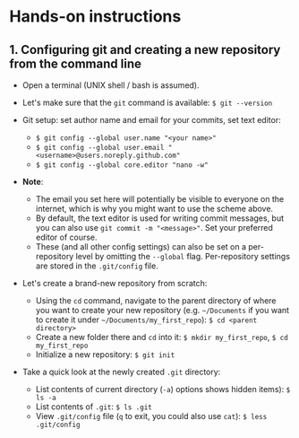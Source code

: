 # Hands-on instructions

## 1. Configuring git and creating a new repository from the command line

+ Open a terminal (UNIX shell / bash is assumed).

+ Let's make sure that the `git` command is available: `$ git --version`

+ Git setup: set author name and email for your commits, set text editor:
    + `$ git config --global user.name "<your name>"`
    + `$ git config --global user.email "<username>@users.noreply.github.com"`
    + `$ git config --global core.editor "nano -w"`

+ __Note__:
    + The email you set here will potentially be visible to everyone on the internet, which is why you might want to use the scheme above.
    + By default, the text editor is used for writing commit messages, but you can also use `git commit -m "<message>"`. Set your preferred editor of course.
    + These (and all other config settings) can also be set on a per-repository level by omitting the `--global` flag. Per-repository settings are stored in the `.git/config` file.

+ Let's create a brand-new repository from scratch:
    + Using the `cd` command, navigate to the parent directory of where you want to create your new repository (e.g. `~/Documents` if you want to create it under `~/Documents/my_first_repo`): `$ cd <parent directory>`
    + Create a new folder there and `cd` into it: `$ mkdir my_first_repo`, `$ cd my_first_repo`
    + Initialize a new repository: `$ git init`

+ Take a quick look at the newly created `.git` directory:
    + List contents of current directory (`-a`) options shows hidden items): `$ ls -a`
    + List contents of `.git`: `$ ls .git`
    + View `.git/config` file (`q` to exit, you could also use `cat`): `$ less .git/config`

